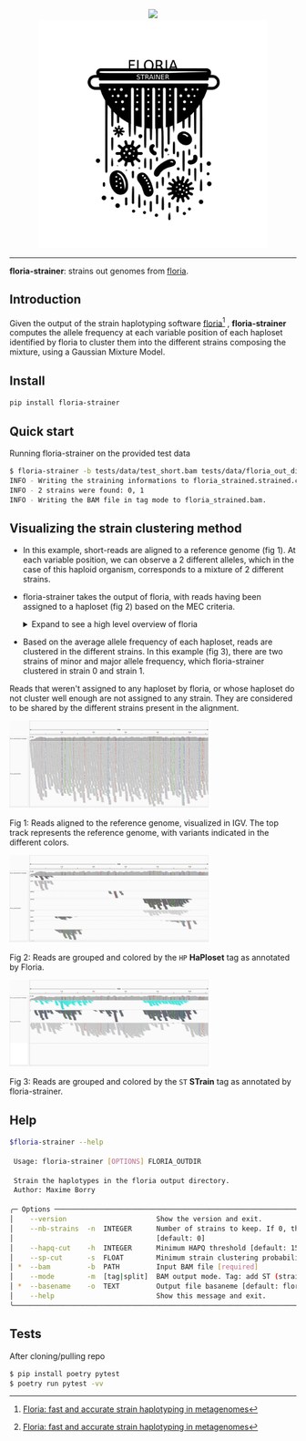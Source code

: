 <p align="center">
    <a href="https://github.com/maxibor/floria-strainer/actions/workflows/ci.yaml/badge.svg"><img src="https://github.com/maxibor/floria-strainer/actions/workflows/ci.yaml/badge.svg"></a>
    <br>
   <img src="https://github.com/maxibor/floria-strainer/raw/master/assets/img/floria_strainer_logo.png" width="400">
</p>

---

**floria-strainer**: strains out genomes from [floria](https://github.com/bluenote-1577/floria).

## Introduction

Given the output of the strain haplotyping software [floria](https://github.com/bluenote-1577/floria)[^1] , **floria-strainer** computes the allele frequency at each variable position of each haploset identified by floria to cluster them into the different strains composing the mixture, using a Gaussian Mixture Model. 

## Install

```bash
pip install floria-strainer
```

## Quick start

Running floria-strainer on the provided test data

```bash
$ floria-strainer -b tests/data/test_short.bam tests/data/floria_out_dir
INFO - Writing the straining informations to floria_strained.strained.csv.
INFO - 2 strains were found: 0, 1
INFO - Writing the BAM file in tag mode to floria_strained.bam.
```

## Visualizing the strain clustering method


- In this example, short-reads are aligned to a reference genome (fig 1). At each variable position, we can observe a 2 different alleles, which in the case of this haploid organism, corresponds to a mixture of 2 different strains.

- floria-strainer takes the output of floria, with reads having been assigned to a haploset (fig 2) based on the MEC criteria. <details>
  <summary>Expand to see a high level overview of floria</summary>
  
  The haplotyping process floria is conceptually similar to the one of *de novo* assembly of reads into contigs, where instead of contigs, read haplosets are the results of the flow (ie. least costly path) optimization through the different reads represented as a graph. More details in the floria article [^1].
</details>
  

- Based on the average allele frequency of each haploset, reads are clustered in the different strains. In this example (fig 3), there are two strains of minor and major allele frequency, which floria-strainer clustered in strain 0 and strain 1.

Reads that weren't assigned to any haploset by floria, or whose haploset do not cluster well enough are not assigned to any strain. They are considered to be shared by the different strains present in the alignment.

<img src="https://github.com/maxibor/floria-strainer/raw/master/assets/img/igv_no_tag.png" width=70%>  

Fig 1: Reads aligned to the reference genome, visualized in IGV. The top track represents the reference genome, with variants indicated in the different colors.

<img src="https://github.com/maxibor/floria-strainer/raw/master/assets/img/igv_hp_tag.png" width=70%>  

Fig 2: Reads are grouped and colored by the `HP` **HaPloset** tag as annotated by Floria.

<img src="https://github.com/maxibor/floria-strainer/raw/master/assets/img/igv_st_tag.png" width=70%>  

Fig 3: Reads are grouped and colored by the `ST` **STrain** tag as annotated by floria-strainer.

## Help

```bash
$floria-strainer --help
                                                                                                                                                                            
 Usage: floria-strainer [OPTIONS] FLORIA_OUTDIR                                                                                                                             
                                                                                                                                                                            
 Strain the haplotypes in the floria output directory.                                                                                                                      
 Author: Maxime Borry                                                                                                                                                       
                                                                                                                                                                            
╭─ Options ────────────────────────────────────────────────────────────────────────────────────────────────────────────────────────────────────────────────────────────────╮
│    --version                      Show the version and exit.                                                                                                             │
│    --nb-strains  -n  INTEGER      Number of strains to keep. If 0, the number of strains will be determined by the mean floria average strain count with HAPQ > 15.      │
│                                   [default: 0]                                                                                                                           │
│    --hapq-cut    -h  INTEGER      Minimum HAPQ threshold [default: 15]                                                                                                   │
│    --sp-cut      -s  FLOAT        Minimum strain clustering probability threshold [default: 0.5]                                                                         │
│ *  --bam         -b  PATH         Input BAM file [required]                                                                                                              │
│    --mode        -m  [tag|split]  BAM output mode. Tag: add ST (strain) tags to the reads. Split: split the reads in different BAM files per strain. [default: tag]      │
│ *  --basename    -o  TEXT         Output file basaneme [default: floria_strained] [required]                                                                             │
│    --help                         Show this message and exit.                                                                                                            │
╰──────────────────────────────────────────────────────────────────────────────────────────────────────────────────────────────────────────────────────────────────────────╯
```

## Tests

After cloning/pulling repo

```bash
$ pip install poetry pytest
$ poetry run pytest -vv
```

[^1]: [Floria: fast and accurate strain haplotyping in metagenomes](https://doi.org/10.1093/bioinformatics/btae252) 